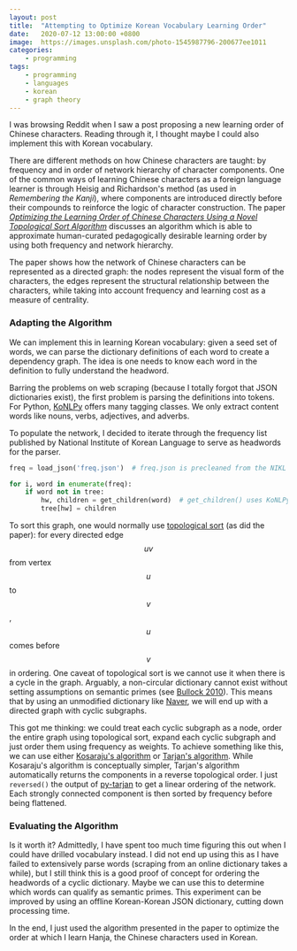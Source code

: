 ```yaml
---
layout: post
title:  "Attempting to Optimize Korean Vocabulary Learning Order"
date:   2020-07-12 13:00:00 +0800
image:  https://images.unsplash.com/photo-1545987796-200677ee1011
categories: 
    - programming
tags:
    - programming 
    - languages 
    - korean
    - graph theory
---
```


I was browsing Reddit when I saw a post proposing a new learning order of Chinese characters. Reading through it, I thought maybe I could also implement this with Korean vocabulary.

There are different methods on how Chinese characters are taught: by frequency and in order of network hierarchy of character components. One of the common ways of learning Chinese characters as a foreign language learner is through Heisig and Richardson's method (as used in *Remembering the Kanji*), where components are introduced directly before their compounds to reinforce the logic of character construction. The paper [*Optimizing the Learning Order of Chinese Characters Using a Novel Topological Sort Algorithm*](https://doi.org/10.1371/journal.pone.0163623) discusses an algorithm which is able to approximate human-curated pedagogically desirable learning order by using both frequency and network hierarchy.

The paper shows how the network of Chinese characters can be represented as a directed  graph: the nodes represent the visual form of the characters, the edges represent the structural relationship between the characters, while taking into account frequency and learning cost as a measure of centrality.

### Adapting the Algorithm

We can implement this in learning Korean vocabulary: given a seed set of words, we can parse the dictionary definitions of each word to create a dependency graph. The idea is one needs to know each word in the definition to fully understand the headword.

Barring the problems on web scraping (because I totally forgot that JSON dictionaries exist), the first problem is parsing the definitions into tokens. For Python, [KoNLPy](https://github.com/konlpy/konlpy) offers many tagging classes. We only extract content words like nouns, verbs, adjectives, and adverbs. 

To populate the network, I decided to iterate through the frequency list published by National Institute of Korean Language to serve as headwords for the parser.

```python
freq = load_json('freq.json')  # freq.json is precleaned from the NIKL data.

for i, word in enumerate(freq):
    if word not in tree:
        hw, children = get_children(word)  # get_children() uses KoNLPy to parse.
        tree[hw] = children
```

To sort this graph, one would normally use [topological sort](https://en.wikipedia.org/wiki/Topological_sorting) (as did the paper): for every directed edge $$uv$$ from vertex $$u$$ to $$v$$, $$u$$ comes before $$v$$ in ordering. One caveat of topological sort is we cannot use it when there is a cycle in the graph. Arguably, a non-circular dictionary cannot exist without setting assumptions on semantic primes (see [Bullock 2010](https://doi.org/10.1093/ijl/ecq035)). This means that by using an unmodified dictionary like [Naver](http://ko.dict.naver.com/), we will end up with a directed graph with cyclic subgraphs.

This got me thinking: we could treat each cyclic subgraph as a node, order the entire graph using topological sort, expand each cyclic subgraph and just order them using frequency as weights. To achieve something like this, we can use either [Kosaraju's algorithm](https://en.wikipedia.org/wiki/Kosaraju%27s_algorithm) or [Tarjan's algorithm](https://en.wikipedia.org/wiki/Tarjan%27s_strongly_connected_components_algorithm). While Kosaraju's algorithm is conceptually simpler, Tarjan's algorithm automatically returns the components in a reverse topological order. I just `reversed()` the output of [py-tarjan](https://github.com/bwesterb/py-tarjan) to get a linear ordering of the network. Each strongly connected component is then sorted by frequency before being flattened.

### Evaluating the Algorithm

Is it worth it? Admittedly, I have spent too much time figuring this out when I could have drilled vocabulary instead. I did not end up using this as I have failed to extensively parse words (scraping from an online dictionary takes a while), but I still think this is a good proof of concept for ordering the headwords of a cyclic dictionary. Maybe we can use this to determine which words can qualify as semantic primes. This experiment can be improved by using an offline Korean-Korean JSON dictionary, cutting down processing time.

In the end, I just used the algorithm presented in the paper to optimize the order at which I learn Hanja, the Chinese characters used in Korean.
